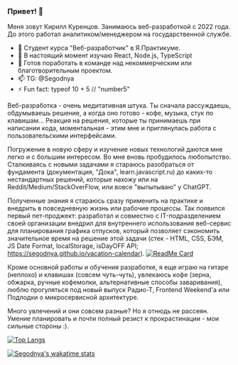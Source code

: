### Привет! 👋

Меня зовут Кирилл Куренцов. Занимаюсь веб-разработкой с 2022 года. До этого работал аналитиком/менеджером на государственной службе.

- 🔭 Студент курса "Веб-разработчик" в Я.Практикуме.
- 🌱 В настоящий момент изучаю React, Node.js, TypeScript
- 👯 Готов поработать в команде над некоммерческим или благотворительным проектом.
- 📫 TG: @Segodnya
- ⚡ Fun fact: typeof 10 + 5 // "number5"

Веб-разработка - очень медитативная штука. Ты сначала рассуждаешь, обдумываешь решение, а когда оно готово - кофе, музыка, стук по клавишам... Реакция на решения, которые ты принимаешь при написании кода, моментальная - этим мне и приглянулась работа с пользовательскими интерфейсами.

Погружение в новую сферу и изучение новых технологий даются мне легко и с большим интересом. Во мне вновь пробудилось любопытство. Сталкиваясь с новыми задачами я стараюсь разобраться от фундамента (документация, "Дока", learn.javascript.ru) до каких-то нестандартных решений, которые нахожу или на Reddit/Medium/StackOverFlow, или вовсе "выпытываю" у ChatGPT.

Полученные знания я стараюсь сразу применить на практике и внедрить в повседневную жизнь или рабочие процессы. Так появился первый пет-проджект: разработал и совместно с IT-подразделением своей организации внедрил для внутреннего использования веб-сервис для планирования графика отпусков, который позволяет сэкономить значительное время на решение этой задачи (стек - HTML, CSS, БЭМ, JS Date Format, localStorage, isDayOFF API; https://segodnya.github.io/vacation-calendar).
[![ReadMe Card](https://github-readme-stats.vercel.app/api/pin/?username=segodnya&repo=vacation-calendar)](https://github.com/segodnya/vacation-calendar)

Кроме основной работы и обучения разработке, я еще играю на гитаре (неплохо) и клавишах (совсем чуть-чуть), увлекаюсь кофе (зерна, обжарка, ручные кофемолки, альтернативные способы заваривания), люблю прогуляться под новый выпуск Радио-Т, Frontend Weekend'a или Подлодки о микросервисной архитектуре.

Много увлечений и они совсем разные? Но я отнюдь не рассеян. Умение планировать и почти полный резист к прокрастинации - мои сильные стороны :).

[![Top Langs](https://github-readme-stats.vercel.app/api/top-langs/?username=segodnya&layout=compact&hide=Jupyter+Notebook&hide_progress=true)](https://github.com/anuraghazra/github-readme-stats)

[![Segodnya's wakatime stats](https://github-readme-stats.vercel.app/api/wakatime?username=Segodnya)](https://github.com/anuraghazra/github-readme-stats)

